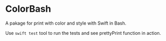 # ColorBash

A pakage for print with color and style with Swift in Bash.

Use `swift test` tool to run the tests and see prettyPrint function in action.

